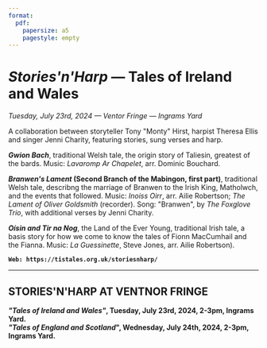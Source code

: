```yaml
---
format:
  pdf:
    papersize: a5
    pagestyle: empty
---
```

# *Stories'n'Harp* — Tales of Ireland and Wales

*Tuesday, July 23rd, 2024 — Ventor Fringe — Ingrams Yard*

A collaboration between storyteller Tony "Monty" Hirst, harpist Theresa Ellis and singer Jenni Charity, featuring stories, sung verses and harp.

__*Gwion Bach*__, traditional Welsh tale, the origin story of Taliesin, greatest of the bards. Music: *Lavaromp Ar Chapelet*, arr. Dominic Bouchard.

__*Branwen's Lament* (Second Branch of the Mabingon, first part)__, traditional Welsh tale, describng the marriage of Branwen to the Irish King, Matholwch, and the events that followed. Music: *Inoiss Oirr*, arr. Ailie Robertson; *The Lament of Oliver Goldsmith* (recorder). Song: "Branwen", by *The Foxglove Trio*, with additional verses by Jenni Charity.

__*Oísin and Tir na Nog*__, the Land of the Ever Young, traditional Irish tale, a basis story for how we come to know the tales of Fionn MacCumhail and the Fianna. Music: *La Guessinette*, Steve Jones, arr. Ailie Robertson).

__`Web: https://tistales.org.uk/storiesnharp/`__

---

## STORIES'N'HARP AT VENTNOR FRINGE
__*"Tales of Ireland and Wales"*, Tuesday, July 23rd, 2024, 2-3pm, Ingrams Yard.__  
__*"Tales of England and Scotland*", Wednesday, July 24th, 2024, 2-3pm, Ingrams Yard.__
